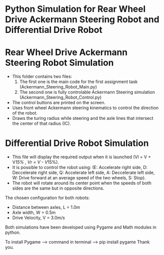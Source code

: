 # Python Simulation for Rear Wheel Drive Ackermann Steering Robot and Differential Drive Robot


# Rear Wheel Drive Ackermann Steering Robot Simulation
- This folder contains two files:
  1) The first one is the main code for the first assignment task (Ackermann_Steering_Robot_Main.py)
  2) The second one is fully controlable Ackermann Steering simulation (Ackermann_Steering_Robot_Control.py)
- The control buttons are printed on the screen.
- Uses front wheel Ackermann steering kinematics to control the direction of the robot.
- Draws the turing radius while steering and the axle lines that intersect the center of that radius (IC).

# Differential Drive Robot Simulation
- This file will display the required output when it is launched (Vl = V + V*15% , Vr = V - V*15%).
- It is possible to control the robot using: 
  (E: Accelerate right side, D: Deccelerate right side, Q: Accelerate left side, A: Deccelerate left side,
   W: Drive forward at an average speed of the two wheels, S: Stop).
- The robot will rotate around its center point when the speeds of both sides are the same but in opposite directions.


The chosen configuration for both robots:
- Distance between axles, L = 1.0m
- Axle width, 		  W = 0.5m
- Drive Velocity,	  V = 3.0m/s

Both simulations have been developed using Pygame and Math modules in python.

To install Pygame --> command in terminal --> pip install pygame
Thank you.





